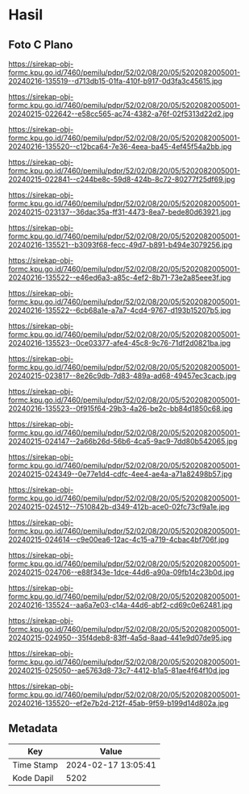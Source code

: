 # Hasil

## Foto C Plano

https://sirekap-obj-formc.kpu.go.id/7460/pemilu/pdpr/52/02/08/20/05/5202082005001-20240216-135519--d713db15-01fa-410f-b917-0d3fa3c45615.jpg

https://sirekap-obj-formc.kpu.go.id/7460/pemilu/pdpr/52/02/08/20/05/5202082005001-20240215-022642--e58cc565-ac74-4382-a76f-02f5313d22d2.jpg

https://sirekap-obj-formc.kpu.go.id/7460/pemilu/pdpr/52/02/08/20/05/5202082005001-20240216-135520--c12bca64-7e36-4eea-ba45-4ef45f54a2bb.jpg

https://sirekap-obj-formc.kpu.go.id/7460/pemilu/pdpr/52/02/08/20/05/5202082005001-20240215-022841--c244be8c-59d8-424b-8c72-80277f25df69.jpg

https://sirekap-obj-formc.kpu.go.id/7460/pemilu/pdpr/52/02/08/20/05/5202082005001-20240215-023137--36dac35a-ff31-4473-8ea7-bede80d63921.jpg

https://sirekap-obj-formc.kpu.go.id/7460/pemilu/pdpr/52/02/08/20/05/5202082005001-20240216-135521--b3093f68-fecc-49d7-b891-b494e3079256.jpg

https://sirekap-obj-formc.kpu.go.id/7460/pemilu/pdpr/52/02/08/20/05/5202082005001-20240216-135522--e46ed6a3-a85c-4ef2-8b71-73e2a85eee3f.jpg

https://sirekap-obj-formc.kpu.go.id/7460/pemilu/pdpr/52/02/08/20/05/5202082005001-20240216-135522--6cb68a1e-a7a7-4cd4-9767-d193b15207b5.jpg

https://sirekap-obj-formc.kpu.go.id/7460/pemilu/pdpr/52/02/08/20/05/5202082005001-20240216-135523--0ce03377-afe4-45c8-9c76-71df2d0821ba.jpg

https://sirekap-obj-formc.kpu.go.id/7460/pemilu/pdpr/52/02/08/20/05/5202082005001-20240215-023817--8e26c9db-7d83-489a-ad68-49457ec3cacb.jpg

https://sirekap-obj-formc.kpu.go.id/7460/pemilu/pdpr/52/02/08/20/05/5202082005001-20240216-135523--0f915f64-29b3-4a26-be2c-bb84d1850c68.jpg

https://sirekap-obj-formc.kpu.go.id/7460/pemilu/pdpr/52/02/08/20/05/5202082005001-20240215-024147--2a66b26d-56b6-4ca5-9ac9-7dd80b542065.jpg

https://sirekap-obj-formc.kpu.go.id/7460/pemilu/pdpr/52/02/08/20/05/5202082005001-20240215-024349--0e77e1d4-cdfc-4ee4-ae4a-a71a82498b57.jpg

https://sirekap-obj-formc.kpu.go.id/7460/pemilu/pdpr/52/02/08/20/05/5202082005001-20240215-024512--7510842b-d349-412b-ace0-02fc73cf9a1e.jpg

https://sirekap-obj-formc.kpu.go.id/7460/pemilu/pdpr/52/02/08/20/05/5202082005001-20240215-024614--c9e00ea6-12ac-4c15-a719-4cbac4bf706f.jpg

https://sirekap-obj-formc.kpu.go.id/7460/pemilu/pdpr/52/02/08/20/05/5202082005001-20240215-024706--e88f343e-1dce-44d6-a90a-09fb14c23b0d.jpg

https://sirekap-obj-formc.kpu.go.id/7460/pemilu/pdpr/52/02/08/20/05/5202082005001-20240216-135524--aa6a7e03-c14a-44d6-abf2-cd69c0e62481.jpg

https://sirekap-obj-formc.kpu.go.id/7460/pemilu/pdpr/52/02/08/20/05/5202082005001-20240215-024950--35f4deb8-83ff-4a5d-8aad-441e9d07de95.jpg

https://sirekap-obj-formc.kpu.go.id/7460/pemilu/pdpr/52/02/08/20/05/5202082005001-20240215-025050--ae5763d8-73c7-4412-b1a5-81ae4f64f10d.jpg

https://sirekap-obj-formc.kpu.go.id/7460/pemilu/pdpr/52/02/08/20/05/5202082005001-20240216-135520--ef2e7b2d-212f-45ab-9f59-b199d14d802a.jpg


## Metadata

| Key        | Value               |
| ---------- | ------------------- |
| Time Stamp | 2024-02-17 13:05:41 |
| Kode Dapil | 5202                |



